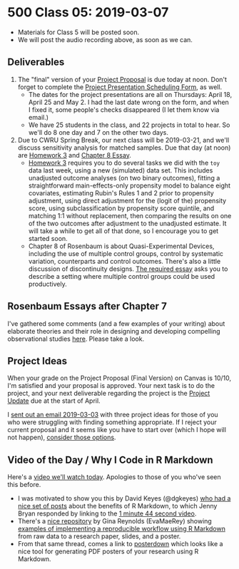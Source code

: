 # 500 Class 05: 2019-03-07

- Materials for Class 5 will be posted soon.
- We will post the audio recording above, as soon as we can.

## Deliverables

1. The "final" version of your [Project Proposal](https://github.com/THOMASELOVE/2019-500/tree/master/projects/proposal) is due today at noon. Don't forget to complete the [Project Presentation Scheduling Form](http://bit.ly/500-2019-project-scheduling-form), as well.
    - The dates for the project presentations are all on Thursdays: April 18, April 25 and May 2. I had the last date wrong on the form, and when I fixed it, some people's checks disappeared (I let them know via email.)
    - We have 25 students in the class, and 22 projects in total to hear. So we'll do 8 one day and 7 on the other two days. 
2. Due to CWRU Spring Break, our next class will be 2019-03-21, and we'll discuss sensitivity analysis for matched samples. Due that day (at noon) are [Homework 3](https://github.com/THOMASELOVE/2019-500/tree/master/assignments/homework3) and [Chapter 8 Essay](https://github.com/THOMASELOVE/2019-500/blob/master/assignments/essayprompts.md).
    - [Homework 3](https://github.com/THOMASELOVE/2019-500/tree/master/assignments/homework3) requires you to do several tasks we did with the `toy` data last week, using a new (simulated) data set. This includes unadjusted outcome analyses (on two binary outcomes), fitting a straightforward main-effects-only propensity model to balance eight covariates, estimating Rubin's Rules 1 and 2 prior to propensity adjustment, using direct adjustment for the (logit of the) propensity score, using subclassification by propensity score quintile, and matching 1:1 without replacement, then comparing the results on one of the two outcomes after adjustment to the unadjusted estimate. It will take a while to get all of that done, so I encourage you to get started soon.
    - Chapter 8 of Rosenbaum is about Quasi-Experimental Devices, including the use of multiple control groups, control by systematic variation, counterparts and control outcomes. There's also a little discussion of discontinuity designs. [The required essay](https://github.com/THOMASELOVE/2019-500/blob/master/assignments/essayprompts.md#prompt-for-chapter-8-quasi-experimental-devices-due-for-class-6) asks you to describe a setting where multiple control groups could be used productively.

## Rosenbaum Essays after Chapter 7

I've gathered some comments (and a few examples of your writing) about elaborate theories and their role in designing and developing compelling observational studies [here](https://github.com/THOMASELOVE/2019-500/tree/master/assignments/essay07). Please take a look.

## Project Ideas

When your grade on the Project Proposal (Final Version) on Canvas is 10/10, I'm satisfied and your proposal is approved. Your next task is to do the project, and your next deliverable regarding the project is the [Project Update](https://github.com/THOMASELOVE/2019-500/tree/master/projects/update) due at the start of April.

I [sent out an email 2019-03-03](https://github.com/THOMASELOVE/2019-500/blob/master/projects/README.md#if-you-are-completely-out-of-ideas-for-a-project-in-500-here-are-three-possibilities-sent-via-email-2019-03-03) with three project ideas for those of you who were struggling with finding something appropriate. If I reject your current proposal and it seems like you have to start over (which I hope will not happen), [consider those options](https://github.com/THOMASELOVE/2019-500/blob/master/projects/README.md#if-you-are-completely-out-of-ideas-for-a-project-in-500-here-are-three-possibilities-sent-via-email-2019-03-03).

## Video of the Day / Why I Code in R Markdown

Here's a [video we'll watch today](https://www.youtube.com/watch?time_continue=1&v=s3JldKoA0zw). Apologies to those of you who've seen this before.

- I was motivated to show you this by David Keyes (@dgkeyes) [who had a nice set of posts](https://twitter.com/dgkeyes/status/1101554699566641152) about the benefits of R Markdown, to which Jenny Bryan responded by linking to the [1 minute 44 second video](https://www.youtube.com/watch?time_continue=1&v=s3JldKoA0zw).
- There's a [nice repository](https://github.com/EvaMaeRey/from_raw_data_to_paper_and_presentation) by Gina Reynolds (EvaMaeRey) showing [examples of implementing a reproducible workflow using R Markdown](https://github.com/EvaMaeRey/from_raw_data_to_paper_and_presentation) from raw data to a research paper, slides, and a poster.
- From that same thread, comes a link to [posterdown](https://github.com/brentthorne/posterdown) which looks like a nice tool for generating PDF posters of your research using R Markdown.

